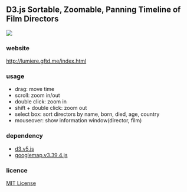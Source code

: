 ## D3.js Sortable, Zoomable, Panning Timeline of Film Directors

<img src="http://lumiere.gftd.me/screenshot.png">

### website
http://lumiere.gftd.me/index.html

### usage
- drag: move time
- scroll: zoom in/out
- double click: zoom in
- shift + double click: zoom out
- select box: sort directors by name, born, died, age, country
- mouseover: show information window(director, film)

### dependency
- [d3.v5.js](https://d3js.org)
- [googlemap.v3.39.4.js](https://cloud.google.com/maps-platform/)

### licence
[MIT License](https://spdx.org/licenses/MIT)
